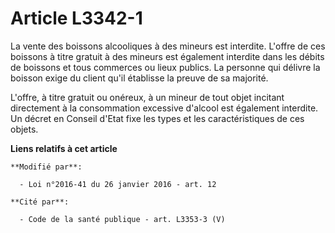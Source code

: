 # Article L3342-1

La vente des boissons alcooliques à des mineurs est interdite. L'offre de ces boissons à titre gratuit à des mineurs est
également interdite dans les débits de boissons et tous commerces ou lieux publics. La personne qui délivre la boisson exige
du client qu'il établisse la preuve de sa majorité.

L'offre, à titre gratuit ou onéreux, à un mineur de tout objet incitant directement à la consommation excessive d'alcool est
également interdite. Un décret en Conseil d'Etat fixe les types et les caractéristiques de ces objets.

**Liens relatifs à cet article**

	**Modifié par**:

	  - Loi n°2016-41 du 26 janvier 2016 - art. 12

	**Cité par**:

	  - Code de la santé publique - art. L3353-3 (V)
